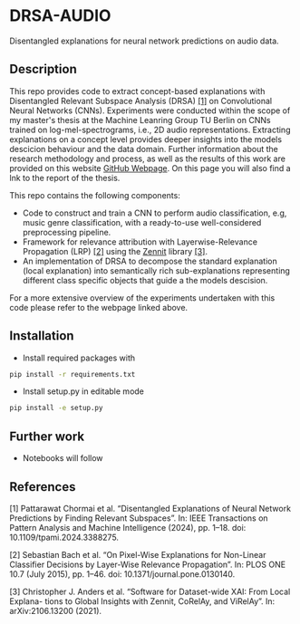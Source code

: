 # DRSA-AUDIO

Disentangled explanations for neural network predictions on audio data.

## Description

This repo provides code to extract concept-based explanations with Disentangled Relevant Subspace Analysis (DRSA) [[1]](#1) on Convolutional Neural Networks (CNNs). Experiments were conducted within 
the scope of my master's thesis at the Machine Leanring Group TU Berlin on CNNs trained on log-mel-spectrograms, i.e., 2D audio representations.
Extracting explanations on a concept level provides deeper insights into the models descicion behaviour and the data domain. Further information about the 
research methodology and process, as well as the results of this work are provided on this website 
[GitHub Webpage](https://sharkhai/github.io/drsa-audio-results/). On this page you will also find a lnk to the report of the thesis.

This repo contains the following components:

- Code to construct and train a CNN to perform audio classification, e.g, music genre classification, with a ready-to-use well-considered preprocessing pipeline.
- Framework for relevance attribution with Layerwise-Relevance Propagation (LRP) [[2]](#2) using the [Zennit](https://github.com/chr5tphr/zennit) library [[3]](#3).
- An implementation of DRSA to decompose the standard explanation (local explanation) into semantically rich sub-explanations 
representing different class specific objects that guide a the models descision.

For a more extensive overview of the experiments undertaken with this code please refer to the webpage linked above.

## Installation
- Install required packages with

```bash
pip install -r requirements.txt
```

- Install setup.py in editable mode

```bash
pip install -e setup.py
```

## Further work
- Notebooks will follow


## References
<a id="1">[1]</a> 
Pattarawat Chormai et al. “Disentangled Explanations of Neural Network Predictions by Finding Relevant Subspaces”. In: IEEE Transactions on Pattern Analysis and Machine Intelligence (2024), pp. 1–18. doi: 10.1109/tpami.2024.3388275.

<a id="2">[2]</a> 
Sebastian Bach et al. “On Pixel-Wise Explanations for Non-Linear Classifier Decisions by Layer-Wise Relevance Propagation”. In: PLOS ONE 10.7 (July 2015), pp. 1–46. doi: 10.1371/journal.pone.0130140. 

<a id="3">[3]</a> 
Christopher J. Anders et al. “Software for Dataset-wide XAI: From Local Explana- tions to Global Insights with Zennit, CoRelAy, and ViRelAy”. In: arXiv:2106.13200 (2021).
